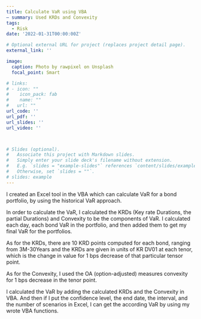 ```yaml
---
title: Calculate VaR using VBA
— summary: Used KRDs and Convexity
tags:
  - Risk
date: '2022-01-31T00:00:00Z'

# Optional external URL for project (replaces project detail page).
external_link: ''

image:
  caption: Photo by rawpixel on Unsplash
  focal_point: Smart

# links:
# - icon: ""
#    icon_pack: fab
#    name: ""
#   url: ""
url_code: ''
url_pdf: ''
url_slides: ''
url_video: ''



# Slides (optional).
#   Associate this project with Markdown slides.
#   Simply enter your slide deck's filename without extension.
#   E.g. `slides = "example-slides"` references `content/slides/example-slides.md`.
#   Otherwise, set `slides = ""`.
# slides: example
---
```


I created an Excel tool in the VBA which can calculate VaR for a bond portfolio, by using the historical VaR approach.

In order to calculate the VaR, I calculated the KRDs (Key rate Durations, the partial Durations) and Convexity to be the components of VaR. I calculated each day, each bond VaR in the portfolio, and then added them to get my final VaR for the portfolios.

As for the KRDs, there are 10 KRD points computed for each bond, ranging from 3M-30Years and the KRDs are given in units of KR DV01 at each tenor, which is the change in value for 1 bps decrease of that particular tensor point.

As for the Convexity, I used the OA (option-adjusted) measures convexity for 1 bps decrease in the tenor point.

I calculated the VaR by adding the calculated KRDs and the Convexity in VBA. And then if I put the confidence level, the end date, the interval, and the number of scenarios in Excel, I can get the according VaR by using my wrote VBA functions.



